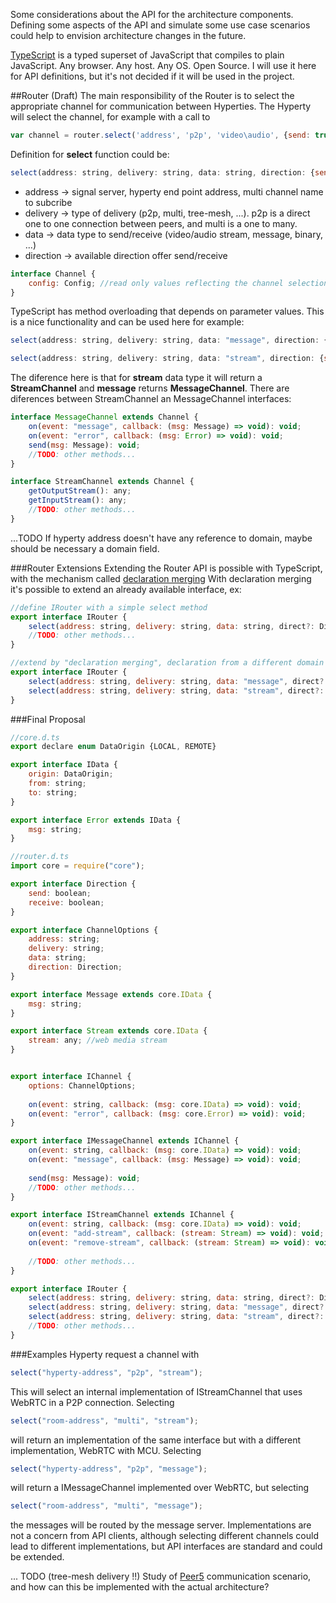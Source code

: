 Some considerations about the API for the architecture components.
Defining some aspects of the API and simulate some use case scenarios could help to envision architecture changes in the future.

[TypeScript](http://www.typescriptlang.org/) is a typed superset of JavaScript that compiles to plain JavaScript. Any browser. Any host. Any OS. Open Source.
I will use it here for API definitions, but it's not decided if it will be used in the project.  

##Router (Draft)
The main responsibility of the Router is to select the appropriate channel for communication between Hyperties.
The Hyperty will select the channel, for example with a call to 
```javascript
var channel = router.select('address', 'p2p', 'video\audio', {send: true, receive: true})
```

Definition for **select** function could be: 
```javascript
select(address: string, delivery: string, data: string, direction: {send: boolean; receive: boolean} = {send: true, receive: true}): Channel
```
* address -> signal server, hyperty end point address, multi channel name to subcribe
* delivery -> type of delivery (p2p, multi, tree-mesh, ...). p2p is a direct one to one connection between peers, and multi is a one to many.
* data -> data type to send/receive (video/audio stream, message, binary, ...)
* direction -> available direction offer send/receive

```javascript
interface Channel {
	config: Config; //read only values reflecting the channel selection
}
```

TypeScript has method overloading that depends on parameter values. This is a nice functionality and can be used here for example:
```javascript
select(address: string, delivery: string, data: "message", direction: {send: boolean; receive: boolean} = {send: true, receive: true}): MessageChannel;

select(address: string, delivery: string, data: "stream", direction: {send: boolean; receive: boolean} = {send: true, receive: true}): StreamChannel;
```

The diference here is that for **stream** data type it will return a **StreamChannel** and **message** returns **MessageChannel**. There are diferences between StreamChannel an MessageChannel interfaces:
```javascript
interface MessageChannel extends Channel {
	on(event: "message", callback: (msg: Message) => void): void;
	on(event: "error", callback: (msg: Error) => void): void;
	send(msg: Message): void;
	//TODO: other methods...
}
```

```javascript
interface StreamChannel extends Channel {
	getOutputStream(): any;
	getInputStream(): any;
	//TODO: other methods...
}
```

...TODO
If hyperty address doesn't have any reference to domain, maybe should be necessary a domain field.

###Router Extensions
Extending the Router API is possible with TypeScript, with the mechanism called [declaration merging](http://www.typescriptlang.org/Handbook#declaration-merging)
With declaration merging it's possible to extend an already available interface, ex:
```javascript
//define IRouter with a simple select method
export interface IRouter {
    select(address: string, delivery: string, data: string, direct?: Direction): IChannel;
    //TODO: other methods...
}
```

```javascript
//extend by "declaration merging", declaration from a different domain
export interface IRouter {
    select(address: string, delivery: string, data: "message", direct?: Direction): IMessageChannel;
    select(address: string, delivery: string, data: "stream", direct?: Direction): IStreamChannel;
}
```

###Final Proposal
```javascript
//core.d.ts
export declare enum DataOrigin {LOCAL, REMOTE}

export interface IData {
    origin: DataOrigin;
    from: string;
    to: string;
}

export interface Error extends IData {
    msg: string;
}
```

```javascript 
//router.d.ts
import core = require("core");

export interface Direction {
    send: boolean;
    receive: boolean;
}

export interface ChannelOptions {
    address: string;
    delivery: string;
    data: string;
    direction: Direction;
}

export interface Message extends core.IData {
    msg: string;
}

export interface Stream extends core.IData {
    stream: any; //web media stream
}


export interface IChannel {
    options: ChannelOptions;
    
    on(event: string, callback: (msg: core.IData) => void): void;
    on(event: "error", callback: (msg: core.Error) => void): void;
}

export interface IMessageChannel extends IChannel {
    on(event: string, callback: (msg: core.IData) => void): void;
    on(event: "message", callback: (msg: Message) => void): void;
    
    send(msg: Message): void;
    //TODO: other methods...
}

export interface IStreamChannel extends IChannel {
    on(event: string, callback: (msg: core.IData) => void): void;
    on(event: "add-stream", callback: (stream: Stream) => void): void;
    on(event: "remove-stream", callback: (stream: Stream) => void): void;
    
    //TODO: other methods...
}

export interface IRouter {
    select(address: string, delivery: string, data: string, direct?: Direction): IChannel;
    select(address: string, delivery: string, data: "message", direct?: Direction): IMessageChannel;
    select(address: string, delivery: string, data: "stream", direct?: Direction): IStreamChannel;
    //TODO: other methods...
}
```

###Examples
Hyperty request a channel with 
```javascript 
select("hyperty-address", "p2p", "stream");
```
This will select an internal implementation of IStreamChannel that uses WebRTC in a P2P connection. Selecting
```javascript 
select("room-address", "multi", "stream");
```
will return an implementation of the same interface but with a different implementation, WebRTC with MCU. Selecting
```javascript 
select("hyperty-address", "p2p", "message");
```
will return a IMessageChannel implemented over WebRTC, but selecting
```javascript 
select("room-address", "multi", "message");
```
the messages will be routed by the message server.
Implementations are not a concern from API clients, although selecting different channels could lead to different implementations, but API interfaces are standard and could be extended.

... TODO (tree-mesh delivery !!)
Study of [Peer5](http://www.peer5.com) communication scenario, and how can this be implemented with the actual architecture?
